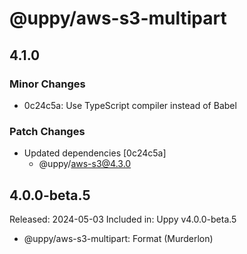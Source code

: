 # @uppy/aws-s3-multipart

## 4.1.0

### Minor Changes

- 0c24c5a: Use TypeScript compiler instead of Babel

### Patch Changes

- Updated dependencies [0c24c5a]
  - @uppy/aws-s3@4.3.0

## 4.0.0-beta.5

Released: 2024-05-03
Included in: Uppy v4.0.0-beta.5

- @uppy/aws-s3-multipart: Format (Murderlon)
